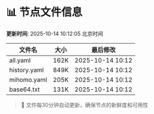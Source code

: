 # 📊 节点文件信息

**更新时间**: 2025-10-14 10:12:05 北京时间

| 文件名 | 大小 | 最后修改 |
|--------|------|----------|
| all.yaml | 162K | 2025-10-14 10:12 |
| history.yaml | 849K | 2025-10-14 10:12 |
| mihomo.yaml | 205K | 2025-10-14 10:12 |
| base64.txt | 131K | 2025-10-14 10:12 |

> 🔄 文件每30分钟自动更新，确保节点的新鲜度和可用性
